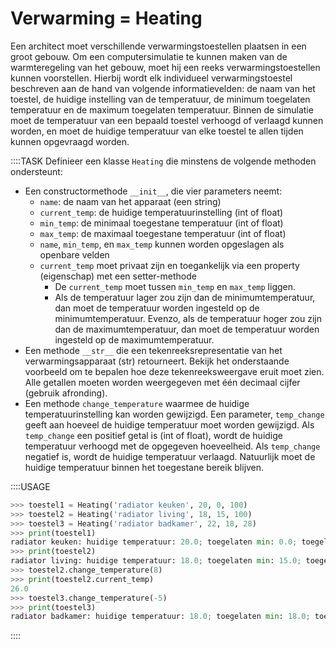 # Verwarming = Heating

Een architect moet verschillende verwarmingstoestellen plaatsen in een groot gebouw. Om een computersimulatie te kunnen maken van de warmteregeling van het gebouw, moet hij een reeks verwarmingstoestellen kunnen voorstellen. Hierbij wordt elk individueel verwarmingstoestel beschreven aan de hand van volgende informatievelden: de naam van het toestel, de huidige instelling van de temperatuur, de minimum toegelaten temperatuur en de maximum toegelaten temperatuur. Binnen de simulatie moet de temperatuur van een bepaald toestel verhoogd of verlaagd kunnen worden, en moet de huidige temperatuur van elke toestel te allen tijden kunnen opgevraagd worden.


::::TASK
Definieer een klasse `Heating` die minstens de volgende methoden ondersteunt:

* Een constructormethode `__init__`, die vier parameters neemt:
  * `name`: de naam van het apparaat (een string)
  * `current_temp`: de huidige temperatuurinstelling (int of float)
  * `min_temp`: de minimaal toegestane temperatuur (int of float) 
  * `max_temp`: de maximaal toegestane temperatuur (int of float)
  * `name`, `min_temp`, en `max_temp` kunnen worden opgeslagen als openbare velden
  * `current_temp` moet privaat zijn en toegankelijk via een property (eigenschap) met een setter-methode
    * De `current_temp` moet tussen `min_temp` en `max_temp` liggen.
    * Als de temperatuur lager zou zijn dan de minimumtemperatuur, dan moet de temperatuur worden ingesteld op de minimumtemperatuur. Evenzo, als de temperatuur hoger zou zijn dan de maximumtemperatuur, dan moet de temperatuur worden ingesteld op de maximumtemperatuur.
* Een methode `__str__` die een tekenreeksrepresentatie van het verwarmingsapparaat (str) retourneert. Bekijk het onderstaande voorbeeld om te bepalen hoe deze tekenreeksweergave eruit moet zien. Alle getallen moeten worden weergegeven met één decimaal cijfer (gebruik afronding).
* Een methode `change_temperature` waarmee de huidige temperatuurinstelling kan worden gewijzigd. Een parameter, `temp_change` geeft aan hoeveel de huidige temperatuur moet worden gewijzigd. Als `temp_change` een positief getal is (int of float), wordt de huidige temperatuur verhoogd met de opgegeven hoeveelheid. Als `temp_change` negatief is, wordt de huidige temperatuur verlaagd. Natuurlijk moet de huidige temperatuur binnen het toegestane bereik blijven.

::::USAGE
```python
>>> toestel1 = Heating('radiator keuken', 20, 0, 100)
>>> toestel2 = Heating('radiator living', 18, 15, 100)    
>>> toestel3 = Heating('radiator badkamer', 22, 18, 28)
>>> print(toestel1)
radiator keuken: huidige temperatuur: 20.0; toegelaten min: 0.0; toegelaten max: 100.0
>>> print(toestel2)
radiator living: huidige temperatuur: 18.0; toegelaten min: 15.0; toegelaten max: 100.0
>>> toestel2.change_temperature(8)
>>> print(toestel2.current_temp)
26.0
>>> toestel3.change_temperature(-5)
>>> print(toestel3)
radiator badkamer: huidige temperatuur: 18.0; toegelaten min: 18.0; toegelaten max: 28.0
```
::::